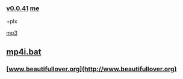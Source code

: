 ### [v0.0.41](https://github.com/littleflute/bat/edit/master/README.md)  [me](https://littleflute.github.io/bat/)
<div id = "id_div_4_plx">+plx</div> 

<script src="https://www.w3schools.com/lib/w3.js"></script>
<script src="https://littleflute.github.io/JavaScript/blclass.js" ></script>
<script src="https://littleflute.github.io/JavaScript/blApp.js"></script>
<script src="blAppPlx.js"></script>

[mp3](mp3)
## [mp4i.bat](bat/mp4index/mp4i.bat)
### [www.beautifullover.org](http://www.beautifullover.org)
